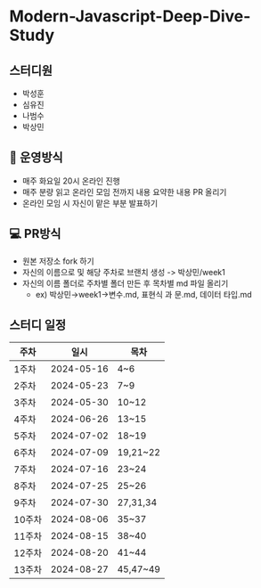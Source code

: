 # Modern-Javascript-Deep-Dive-Study

## 스터디원

- 박성훈
- 심유진
- 나범수
- 박상민

## **📝** 운영방식

- 매주 화요일 20시 온라인 진행
- 매주 분량 읽고 온라인 모임 전까지 내용 요약한 내용 PR 올리기
- 온라인 모임 시 자신이 맡은 부분 발표하기

## **💻** PR방식

- 원본 저장소 fork 하기
- 자신의 이름으로 및 해당 주차로 브랜치 생성 -> 박상민/week1
- 자신의 이름 폴더로 주차별 폴더 만든 후 목차별 md 파일 올리기
    - ex) 박상민→week1→변수.md, 표현식 과 문.md, 데이터 타입.md

## 스터디 일정

| 주차 | 일시 | 목차 |
| --- | --- | --- |
| 1주차 | 2024-05-16 | 4~6 |
| 2주차 | 2024-05-23 | 7~9 |
| 3주차 | 2024-05-30 | 10~12 |
| 4주차 | 2024-06-26 | 13~15 |
| 5주차 | 2024-07-02 | 18~19 |
| 6주차 | 2024-07-09 | 19,21~22 |
| 7주차 | 2024-07-16 | 23~24 |
| 8주차 | 2024-07-25 | 25~26 |
| 9주차 | 2024-07-30 | 27,31,34 |
| 10주차 | 2024-08-06 | 35~37 |
| 11주차 | 2024-08-15 | 38~40 |
| 12주차 | 2024-08-20 | 41~44 |
| 13주차 | 2024-08-27 | 45,47~49 |

